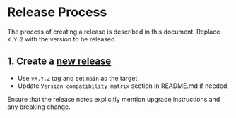 # Release Process

The process of creating a release is described in this document. Replace `X.Y.Z` with the version to be released.

## 1. Create a [new release](https://github.com/fybrik/taxonomy-cli/releases/new) 

- Use `vX.Y.Z` tag and set `main` as the target.
- Update `Version compatibility matrix` section in README.md if needed.

Ensure that the release notes explicitly mention upgrade instructions and any breaking change.
